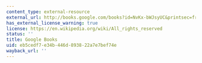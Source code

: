 ```yaml
---
content_type: external-resource
external_url: http://books.google.com/books?id=NvKx-bWJsyUC&printsec=frontcover
has_external_license_warning: true
license: https://en.wikipedia.org/wiki/All_rights_reserved
status: ''
title: Google Books
uid: eb5cedf7-e34b-446d-8938-22a7e7bef74e
wayback_url: ''
---
```

